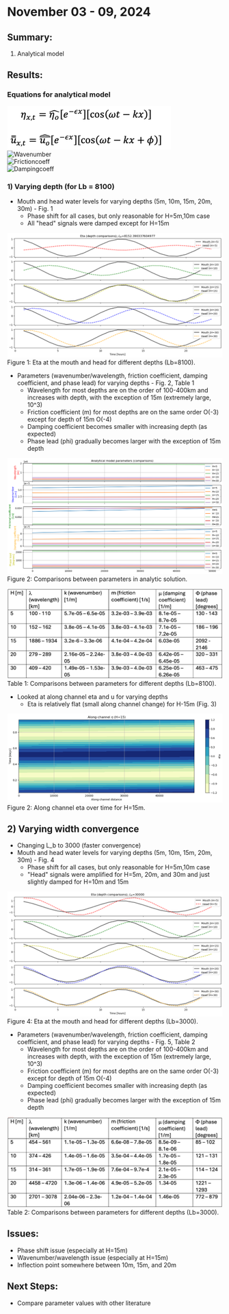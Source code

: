 # November 03 - 09, 2024

## Summary:
1) Analytical model

## Results:
### Equations for analytical model

![Solutions](../Figures/110724meeting/convergingchannel_solutions.png)<br>
![Wavenumber](../Figures/110724meeting/wavenumber_eqn)<br>
![Frictioncoeff](../Figures/110724meeting/frictioncoefficient_eqn)<br>
![Dampingcoeff](../Figures/110724meeting/dampingcoefficient_eqn)<br>


### 1) Varying depth (for Lb = 8100)
- Mouth and head water levels for varying depths (5m, 10m, 15m, 20m, 30m) - Fig. 1
	- Phase shift for all cases, but only reasonable for H=5m,10m case
	- All "head" signals were damped except for H=15m


![Eta over depths](../Figures/110724meeting/headvmouth_comparisons_Lb8100.png)<br>
Figure 1: Eta at the mouth and head for different depths  (Lb=8100).


- Parameters (wavenumber/wavelength, friction coefficient, damping coefficient, and phase lead) for varying depths - Fig. 2, Table 1
	- Wavelength for most depths are on the order of 100-400km and increases with depth, with the exception of 15m (extremely large, 10^3)
	- Friction coefficient (m) for most depths are on the same order O(-3) except for depth of 15m O(-4)
	- Damping coefficient becomes smaller with increasing depth (as expected)
	- Phase lead (phi) gradually becomes larger with the exception of 15m depth

![Comparing parameters](../Figures/110724meeting/modelparameters_comparisons_Lb8100.png)<br>
Figure 2: Comparisons between parameters in analytic solution.

![Comparing parameters (table)](../Figures/110724meeting/modelparameters_comparisontable_Lb8100.png)<br>
Table 1: Comparisons between parameters for different depths (Lb=8100).


- Looked at along channel eta and u for varying depths
	- Eta is relatively flat (small along channel change) for H-15m (Fig. 3)


![Eta hovemoller](../Figures/110724meeting/alongchanneleta_h15_Lb8100.png)<br>
Figure 2: Along channel eta over time for H=15m.


## 2) Varying width convergence
- Changing L_b to 3000 (faster convergence)
- Mouth and head water levels for varying depths (5m, 10m, 15m, 20m, 30m) - Fig. 4
	- Phase shift for all cases, but only reasonable for H=5m,10m case
	- "Head" signals were amplified for H=5m, 20m, and 30m and just slightly damped for H=10m and 15m

![Eta over depths](../Figures/110724meeting/headvmouth_comparisons_Lb3000.png)<br>
Figure 4: Eta at the mouth and head for different depths (Lb=3000).

- Parameters (wavenumber/wavelength, friction coefficient, damping coefficient, and phase lead) for varying depths - Fig. 5, Table 2
	- Wavelength for most depths are on the order of 100-400km and increases with depth, with the exception of 15m (extremely large, 10^3)
	- Friction coefficient (m) for most depths are on the same order O(-3) except for depth of 15m O(-4)
	- Damping coefficient becomes smaller with increasing depth (as expected)
	- Phase lead (phi) gradually becomes larger with the exception of 15m depth


![Comparing parameters (table)](../Figures/110724meeting/modelparameters_comparisontable_Lb3000.png)<br>
Table 2: Comparisons between parameters for different depths (Lb=3000).

## Issues:
- Phase shift issue (especially at H=15m)
- Wavenumber/wavelength issue (especially at H=15m)
- Inflection point somewhere between 10m, 15m, and 20m


## Next Steps:
- Compare parameter values with other literature